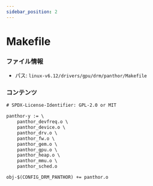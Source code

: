 ```yaml
---
sidebar_position: 2
---
```

# Makefile

### ファイル情報

- パス: `linux-v6.12/drivers/gpu/drm/panthor/Makefile`

### コンテンツ

```txt
# SPDX-License-Identifier: GPL-2.0 or MIT

panthor-y := \
	panthor_devfreq.o \
	panthor_device.o \
	panthor_drv.o \
	panthor_fw.o \
	panthor_gem.o \
	panthor_gpu.o \
	panthor_heap.o \
	panthor_mmu.o \
	panthor_sched.o

obj-$(CONFIG_DRM_PANTHOR) += panthor.o

```
